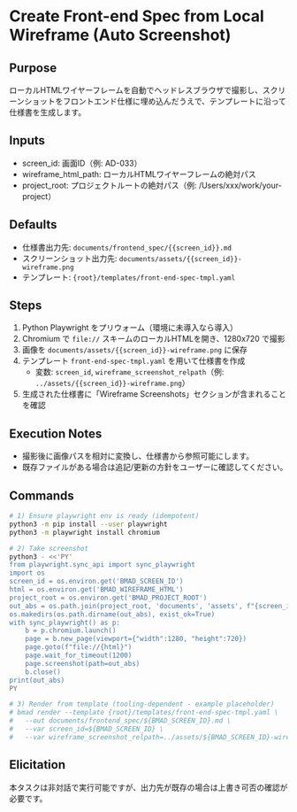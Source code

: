 <!-- Powered by BMAD™ Core -->

# Create Front-end Spec from Local Wireframe (Auto Screenshot)

## Purpose
ローカルHTMLワイヤーフレームを自動でヘッドレスブラウザで撮影し、スクリーンショットをフロントエンド仕様に埋め込んだうえで、テンプレートに沿って仕様書を生成します。

## Inputs
- screen_id: 画面ID（例: AD-033）
- wireframe_html_path: ローカルHTMLワイヤーフレームの絶対パス
- project_root: プロジェクトルートの絶対パス（例: /Users/xxx/work/your-project）

## Defaults
- 仕様書出力先: `documents/frontend_spec/{{screen_id}}.md`
- スクリーンショット出力先: `documents/assets/{{screen_id}}-wireframe.png`
- テンプレート: `{root}/templates/front-end-spec-tmpl.yaml`

## Steps
1. Python Playwright をプリウォーム（環境に未導入なら導入）
2. Chromium で `file://` スキームのローカルHTMLを開き、1280x720 で撮影
3. 画像を `documents/assets/{{screen_id}}-wireframe.png` に保存
4. テンプレート `front-end-spec-tmpl.yaml` を用いて仕様書を作成
   - 変数: `screen_id`, `wireframe_screenshot_relpath`（例: `../assets/{{screen_id}}-wireframe.png`）
5. 生成された仕様書に「Wireframe Screenshots」セクションが含まれることを確認

## Execution Notes
- 撮影後に画像パスを相対に変換し、仕様書から参照可能にします。
- 既存ファイルがある場合は追記/更新の方針をユーザーに確認してください。

## Commands
```bash
# 1) Ensure playwright env is ready (idempotent)
python3 -m pip install --user playwright
python3 -m playwright install chromium

# 2) Take screenshot
python3 - <<'PY'
from playwright.sync_api import sync_playwright
import os
screen_id = os.environ.get('BMAD_SCREEN_ID')
html = os.environ.get('BMAD_WIREFRAME_HTML')
project_root = os.environ.get('BMAD_PROJECT_ROOT')
out_abs = os.path.join(project_root, 'documents', 'assets', f"{screen_id}-wireframe.png")
os.makedirs(os.path.dirname(out_abs), exist_ok=True)
with sync_playwright() as p:
    b = p.chromium.launch()
    page = b.new_page(viewport={"width":1280, "height":720})
    page.goto(f"file://{html}")
    page.wait_for_timeout(1200)
    page.screenshot(path=out_abs)
    b.close()
print(out_abs)
PY

# 3) Render from template (tooling-dependent - example placeholder)
# bmad render --template {root}/templates/front-end-spec-tmpl.yaml \
#   --out documents/frontend_spec/${BMAD_SCREEN_ID}.md \
#   --var screen_id=${BMAD_SCREEN_ID} \
#   --var wireframe_screenshot_relpath=../assets/${BMAD_SCREEN_ID}-wireframe.png
```

## Elicitation
本タスクは非対話で実行可能ですが、出力先が既存の場合は上書き可否の確認が必要です。


